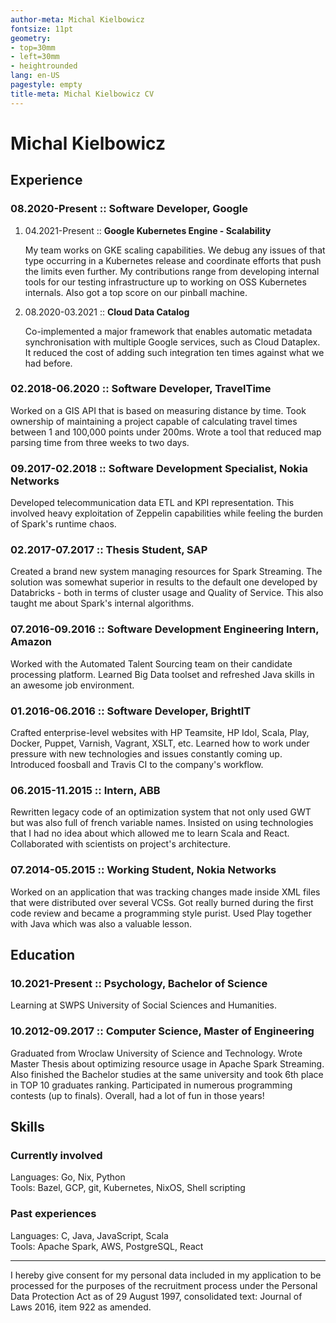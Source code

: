 ```yaml
---
author-meta: Michal Kielbowicz
fontsize: 11pt
geometry:
- top=30mm
- left=30mm
- heightrounded
lang: en-US
pagestyle: empty
title-meta: Michal Kielbowicz CV
---
```


# Michal Kielbowicz

## Experience

### 08.2020-Present :: Software Developer, Google

1.  04.2021-Present :: **Google Kubernetes Engine - Scalability**

    My team works on GKE scaling capabilities. We debug any issues of that type
    occurring in a Kubernetes release and coordinate efforts that push the
    limits even further. My contributions range from developing internal tools
    for our testing infrastructure up to working on OSS Kubernetes internals.
    Also got a top score on our pinball machine.

2.  08.2020-03.2021 :: **Cloud Data Catalog**

    Co-implemented a major framework that enables automatic metadata
    synchronisation with multiple Google services, such as Cloud Dataplex. It
    reduced the cost of adding such integration ten times against what we had
    before.

### 02.2018-06.2020 :: Software Developer, TravelTime

Worked on a GIS API that is based on measuring distance by time. Took ownership
of maintaining a project capable of calculating travel times between 1 and
100,000 points under 200ms. Wrote a tool that reduced map parsing time from
three weeks to two days.

### 09.2017-02.2018 :: Software Development Specialist, Nokia Networks

Developed telecommunication data ETL and KPI representation. This involved heavy
exploitation of Zeppelin capabilities while feeling the burden of Spark's
runtime chaos.

### 02.2017-07.2017 :: Thesis Student, SAP

Created a brand new system managing resources for Spark Streaming. The solution
was somewhat superior in results to the default one developed by Databricks -
both in terms of cluster usage and Quality of Service. This also taught me about
Spark's internal algorithms.

### 07.2016-09.2016 :: Software Development Engineering Intern, Amazon

Worked with the Automated Talent Sourcing team on their candidate processing
platform. Learned Big Data toolset and refreshed Java skills in an awesome job
environment.

### 01.2016-06.2016 :: Software Developer, BrightIT

Crafted enterprise-level websites with HP Teamsite, HP Idol, Scala, Play,
Docker, Puppet, Varnish, Vagrant, XSLT, etc. Learned how to work under pressure
with new technologies and issues constantly coming up. Introduced foosball and
Travis CI to the company's workflow.

### 06.2015-11.2015 :: Intern, ABB

Rewritten legacy code of an optimization system that not only used GWT but was
also full of french variable names. Insisted on using technologies that I had no
idea about which allowed me to learn Scala and React. Collaborated with
scientists on project's architecture.

### 07.2014-05.2015 :: Working Student, Nokia Networks

Worked on an application that was tracking changes made inside XML files that
were distributed over several VCSs. Got really burned during the first code
review and became a programming style purist. Used Play together with Java which
was also a valuable lesson.

## Education

### 10.2021-Present :: Psychology, Bachelor of Science

Learning at SWPS University of Social Sciences and Humanities.

### 10.2012-09.2017 :: Computer Science, Master of Engineering

Graduated from Wroclaw University of Science and Technology. Wrote Master Thesis
about optimizing resource usage in Apache Spark Streaming. Also finished the
Bachelor studies at the same university and took 6th place in TOP 10 graduates
ranking. Participated in numerous programming contests (up to finals). Overall,
had a lot of fun in those years!

## Skills

### Currently involved

Languages: Go, Nix, Python\
Tools: Bazel, GCP, git, Kubernetes, NixOS, Shell scripting

### Past experiences

Languages: C, Java, JavaScript, Scala\
Tools: Apache Spark, AWS, PostgreSQL, React

--------------------------------------------------------------------------------

I hereby give consent for my personal data included in my application to be
processed for the purposes of the recruitment process under the Personal Data
Protection Act as of 29 August 1997, consolidated text: Journal of Laws 2016,
item 922 as amended.
